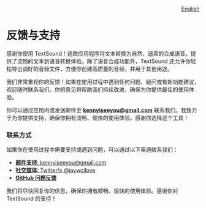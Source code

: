 <p align="right">
  <a href="./feedback.md">English</a>
</p>
<!--rehype:style=float: right; bottom: -36px; position: relative;-->

反馈与支持
===

感谢你使用 TextSound！这款应用程序将文本转换为自然、逼真的合成语音，提供了流畅的文本到语音转换体验。除了语音合成功能外，TextSound 还允许你轻松导出调好的音频文件，方便你创建高质量的音频，并用于其他用途。

我们非常重视你的反馈！如果在使用过程中遇到任何问题、疑问或有新功能建议，欢迎随时联系我们。你的意见将帮助我们持续改进，确保为你提供最佳的使用体验。

你可以通过应用内或发送邮件至 **kennyiseeyou@gmail.com** 联系我们。我致力于为你提供支持，确保你拥有流畅、愉快的使用体验。感谢你选择这个工具！  

### 联系方式  

如果你在使用过程中需要支持或遇到问题，可以通过以下渠道联系我们：  

- [**邮件支持**: kennyiseeyou@gmail.com](mailto:kennyiseeyou@gmail.com)  
- [**社交媒体**: Twitter/x @jaywcjlove](https://twitter.com/jaywcjlove)  
- [**GitHub 问题反馈**](https://github.com/jaywcjlove/TextSoundSaver/issues/new/choose)  

我们将尽快回复你的信息，确保你拥有顺畅、愉快的使用体验。感谢你对 TextSound 的支持！